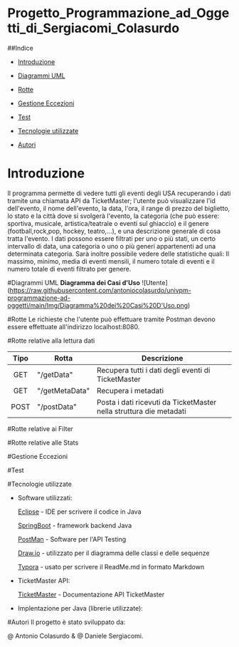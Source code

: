 # Progetto_Programmazione_ad_Oggetti_di_Sergiacomi_Colasurdo

##Indice

- [Introduzione](#introduzione)


- [Diagrammi UML](#diagrammi-uml)


- [Rotte](#rotte)


- [Gestione Eccezioni](#gestione-eccezioni)


- [Test](#test)


- [Tecnologie utilizzate](#tecnologie-utilizzate)


- [Autori](#autori)


# Introduzione

Il programma permette di vedere tutti gli eventi degli USA recuperando i dati tramite una chiamata API da TicketMaster; l'utente può visualizzare l'id dell'evento, il nome dell'evento, la data, l'ora, il range di prezzo del biglietto, lo stato e la città dove si svolgerà l'evento, la categoria (che può essere: sportiva, musicale, artistica/teatrale o eventi sul ghiaccio) e il genere (football,rock,pop, hockey, teatro,...), e una descrizione generale di cosa tratta l'evento. I dati possono essere filtrati per uno o più stati, un certo intervallo di data, una categoria o uno o più generi appartenenti ad una determinata categoria. Sarà inoltre possibile vedere delle statistiche quali:
Il massimo, minimo, media di eventi mensili, il numero totale di eventi e il numero totale di eventi filtrato per genere.

#Diagrammi UML
<b>Diagramma dei Casi d'Uso</b>
![Utente] (https://raw.githubusercontent.com/antoniocolasurdo/univpm-programmazione-ad-oggetti/main/Img/Diagramma%20dei%20Casi%20D'Uso.png)


#Rotte
Le richieste che l'utente può effettuare tramite Postman devono essere effettuate all'indirizzo localhost:8080.


#Rotte relative alla lettura dati

| Tipo | Rotta          | Descrizione                                                  |
| :--: | -------------- | ------------------------------------------------------------ |
| GET  | "/getData"     | Recupera tutti i dati degli eventi di TicketMaster           |
| GET  | "/getMetaData" | Recupera i metadati                                          |
| POST | "/postData"    | Posta i dati ricevuti da TicketMaster nella struttura die metadati |



#Rotte relative ai Filter


#Rotte relative alle Stats


#Gestione Eccezioni


#Test


#Tecnologie utilizzate


- Software utilizzati:

  [Eclipse](https://www.eclipse.org/downloads/) - IDE per scrivere il codice in Java 

  [SpringBoot](https://spring.io/projects/spring-boot) - framework backend Java

  [PostMan](https://www.postman.com) - Software per l'API Testing

  [Draw.io](https://app.diagrams.net) - utilizzato per il diagramma delle classi e delle sequenze
  
  [Typora](https://typora.io) - usato per scrivere il ReadMe.md in formato Markdown

- TicketMaster API:

  [TicketMaster](https://developer.ticketmaster.com/products-and-docs/apis/discovery-api/v2/) - Documentazione API TicketMaster 

- Implentazione per Java (librerie utilizzate):





#Autori
Il progetto è stato sviluppato da:

@ Antonio Colasurdo & @ Daniele Sergiacomi.
